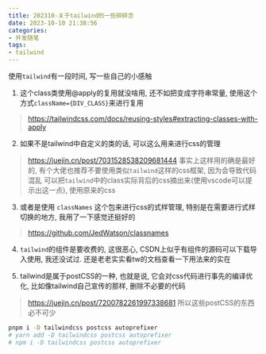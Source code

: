 ```yaml
---
title: 202310-关于tailwind的一些碎碎念
date: 2023-10-10 21:38:56
categories:
- 开发随笔
tags: 
- tailwind
---
```


使用`tailwind`有一段时间, 写一些自己的小感触

1. 这个class类使用@apply的复用就没啥用, 还不如把变成字符串常量, 使用这个方式`className={DIV_CLASS}`来进行复用
> https://tailwindcss.com/docs/reusing-styles#extracting-classes-with-apply

2. 如果不是tailwind中自定义的类的话, 可以这么用来进行css的管理
> https://juejin.cn/post/7031528538209681444
事实上这样用的确是最好的, 有个大佬也推荐不要使用类似`tailwind`这样的css框架, 因为会导致代码混乱
可以把`tailwind`中的class实际背后的css摘出来(使用vscode可以提示出这一点), 使用原来的css

3. 或者是使用 `classNames` 这个包来进行css的式样管理, 特别是在需要进行式样切换的地方, 我用了一下感觉还挺好的
> https://github.com/JedWatson/classnames

4. `tailwind`的组件是要收费的, 这很恶心, CSDN上似乎有组件的源码可以下载导入使用, 我还没试过. 还是老老实实看tw的文档查看一下用法来的实在

5. tailwind是属于postCSS的一种, 也就是说, 它会对css代码进行事先的编译优化, 比如像tailwind自己宣传的那样, 删除不必要的代码
> https://juejin.cn/post/7200782261997338681
所以这些postCSS的东西必不可少
```bash
pnpm i -D tailwindcss postcss autoprefixer
# yarn add -D tailwindcss postcss autoprefixer
# npm i -D tailwindcss postcss autoprefixer
```